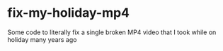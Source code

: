 # fix-my-holiday-mp4
Some code to literally fix a single broken MP4 video that I took while on holiday many years ago
